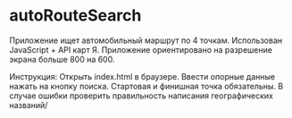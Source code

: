 # autoRouteSearch
Приложение ищет автомобильный маршрут по 4 точкам.
Использован JavaScript + API карт Я.
Приложение ориентировано на разрешение экрана больше 800  на 600.

Инструкция:
Открыть index.html в браузере.
Ввести опорные данные нажать на кнопку поиска.
Стартовая и финишная точка обязательны.
В случае ошибки проверить правильность написания географических названий/
